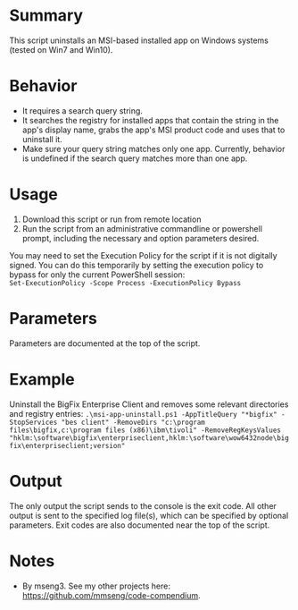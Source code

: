 # Summary
This script uninstalls an MSI-based installed app on Windows systems (tested on Win7 and Win10).  

# Behavior
- It requires a search query string.
- It searches the registry for installed apps that contain the string in the app's display name, grabs the app's MSI product code and uses that to uninstall it.  
- Make sure your query string matches only one app. Currently, behavior is undefined if the search query matches more than one app.  

# Usage

1. Download this script or run from remote location
2. Run the script from an administrative commandline or powershell prompt, including the necessary and option parameters desired.

You may need to set the Execution Policy for the script if it is not digitally signed. You can do this temporarily by setting the execution policy to bypass for only the current PowerShell session:  
`Set-ExecutionPolicy -Scope Process -ExecutionPolicy Bypass`  

# Parameters
Parameters are documented at the top of the script.  

# Example
Uninstall the BigFix Enterprise Client and removes some relevant directories and registry entries:
`.\msi-app-uninstall.ps1 -AppTitleQuery "*bigfix" -StopServices "bes client" -RemoveDirs "c:\program files\bigfix,c:\program files (x86)\ibm\tivoli" -RemoveRegKeysValues "hklm:\software\bigfix\enterpriseclient,hklm:\software\wow6432node\bigfix\enterpriseclient;version"`

# Output
The only output the script sends to the console is the exit code. All other output is sent to the specified log file(s), which can be specified by optional parameters. Exit codes are also documented near the top of the script.  

# Notes
- By mseng3. See my other projects here: https://github.com/mmseng/code-compendium.
